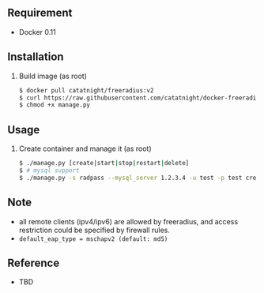 ## Requirement
+ Docker 0.11

## Installation
1. Build image (as root)

	```bash
	$ docker pull catatnight/freeradius:v2
	$ curl https://raw.githubusercontent.com/catatnight/docker-freeradius/master/manage.py -o manage.py
	$ chmod +x manage.py
	```

## Usage
1. Create container and manage it (as root)

	```bash
	$ ./manage.py [create|start|stop|restart|delete]
	$ # mysql support
	$ ./manage.py -s radpass --mysql_server 1.2.3.4 -u test -p test create
	```

## Note
+ all remote clients (ipv4/ipv6) are allowed by freeradius, and access restriction could be specified by firewall rules.
+ ```default_eap_type = mschapv2 (default: md5)```

## Reference
+ TBD



